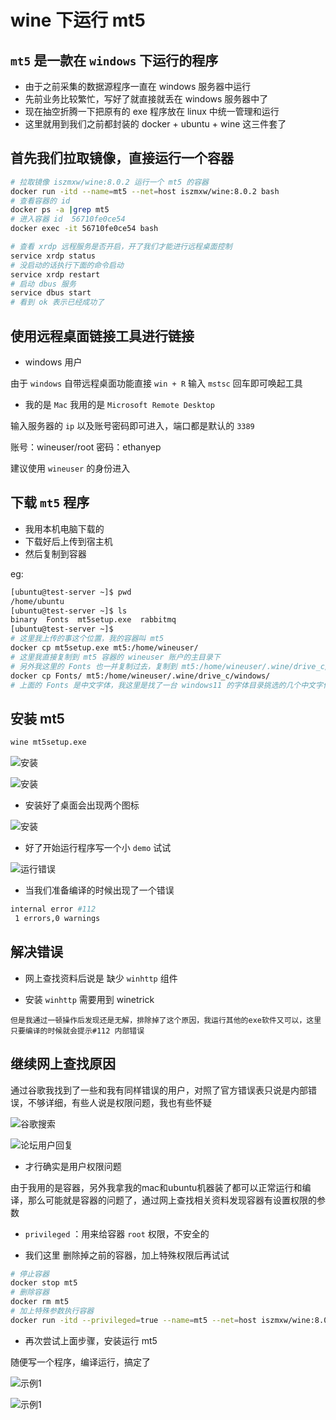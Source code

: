 # wine 下运行 mt5

## `mt5` 是一款在 `windows` 下运行的程序

- 由于之前采集的数据源程序一直在 windows 服务器中运行
- 先前业务比较繁忙，写好了就直接就丢在 windows 服务器中了
- 现在抽空折腾一下把原有的 exe 程序放在 linux 中统一管理和运行
- 这里就用到我们之前都封装的 docker + ubuntu + wine 这三件套了


## 首先我们拉取镜像，直接运行一个容器

```bash
# 拉取镜像 iszmxw/wine:8.0.2 运行一个 mt5 的容器
docker run -itd --name=mt5 --net=host iszmxw/wine:8.0.2 bash
# 查看容器的 id
docker ps -a |grep mt5
# 进入容器 id  56710fe0ce54
docker exec -it 56710fe0ce54 bash

# 查看 xrdp 远程服务是否开启，开了我们才能进行远程桌面控制
service xrdp status
# 没启动的话执行下面的命令启动
service xrdp restart
# 启动 dbus 服务
service dbus start
# 看到 ok 表示已经成功了
```

## 使用远程桌面链接工具进行链接

- windows 用户

由于 `windows` 自带远程桌面功能直接 `win + R` 输入 `mstsc` 回车即可唤起工具

- 我的是 `Mac` 我用的是 `Microsoft Remote Desktop`

输入服务器的 `ip` 以及账号密码即可进入，端口都是默认的 `3389`

账号：wineuser/root
密码：ethanyep

建议使用 `wineuser` 的身份进入

## 下载 `mt5` 程序

- 我用本机电脑下载的
- 下载好后上传到宿主机
- 然后复制到容器

eg:

```bash
[ubuntu@test-server ~]$ pwd
/home/ubuntu
[ubuntu@test-server ~]$ ls
binary  Fonts  mt5setup.exe  rabbitmq
[ubuntu@test-server ~]$ 
# 这里我上传的事这个位置，我的容器叫 mt5
docker cp mt5setup.exe mt5:/home/wineuser/
# 这里我直接复制到 mt5 容器的 wineuser 账户的主目录下
# 另外我这里的 Fonts 也一并复制过去，复制到 mt5:/home/wineuser/.wine/drive_c/windows/
docker cp Fonts/ mt5:/home/wineuser/.wine/drive_c/windows/
# 上面的 Fonts 是中文字体，我这里是找了一台 windows11 的字体目录挑选的几个中文字体，你们可以看着来，主要是为了不想看到 wine 中文乱码,不用处理也行直接英文
```


## 安装 mt5 

```bash
wine mt5setup.exe
```

![安装](https://raw.githubusercontent.com/iszmxw/FigureBed/master/images/studys/202311212112529.png)

![安装](https://raw.githubusercontent.com/iszmxw/FigureBed/master/images/studys/202311212114609.png)

- 安装好了桌面会出现两个图标
  
![安装](https://raw.githubusercontent.com/iszmxw/FigureBed/master/images/studys/202311212114931.png)

- 好了开始运行程序写一个小 `demo` 试试

![运行错误](https://raw.githubusercontent.com/iszmxw/FigureBed/master/images/studys/202311212117387.png)

- 当我们准备编译的时候出现了一个错误

```bash
internal error #112
 1 errors,0 warnings
```

## 解决错误

- 网上查找资料后说是 缺少 `winhttp` 组件

- 安装 `winhttp` 需要用到 winetrick

```text
但是我通过一顿操作后发现还是无解，排除掉了这个原因，我运行其他的exe软件又可以，这里只要编译的时候就会提示#112 内部错误
```

## 继续网上查找原因

通过谷歌我找到了一些和我有同样错误的用户，对照了官方错误表只说是内部错误，不够详细，有些人说是权限问题，我也有些怀疑

![谷歌搜索](https://raw.githubusercontent.com/iszmxw/FigureBed/master/images/studys/202312071738271.png)

![论坛用户回复](https://raw.githubusercontent.com/iszmxw/FigureBed/master/images/studys/202312071741090.png)

- 才行确实是用户权限问题

由于我用的是容器，另外我拿我的mac和ubuntu机器装了都可以正常运行和编译，那么可能就是容器的问题了，通过网上查找相关资料发现容器有设置权限的参数

- `privileged` ：用来给容器 `root` 权限，不安全的


- 我们这里 删除掉之前的容器，加上特殊权限后再试试

```sh
# 停止容器
docker stop mt5
# 删除容器
docker rm mt5
# 加上特殊参数执行容器
docker run -itd --privileged=true --name=mt5 --net=host iszmxw/wine:8.0.2 bash
```

- 再次尝试上面步骤，安装运行 mt5 

随便写一个程序，编译运行，搞定了

![示例1](https://raw.githubusercontent.com/iszmxw/FigureBed/master/images/studys/202312071751236.png)

![示例1](https://raw.githubusercontent.com/iszmxw/FigureBed/master/images/studys/202312071753034.png)








